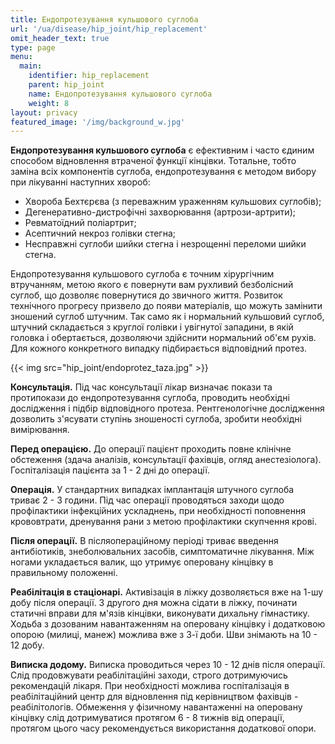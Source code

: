 ```yaml
---
title: Ендопротезування кульшового суглоба
url: '/ua/disease/hip_joint/hip_replacement'
omit_header_text: true
type: page
menu:
  main:
    identifier: hip_replacement
    parent: hip_joint
    name: Ендопротезування кульшового суглоба
    weight: 8
layout: privacy
featured_image: '/img/background_w.jpg'
---
```


**Ендопротезування кульшового суглоба** є ефективним і часто єдиним способом відновлення втраченої функції кінцівки.
Тотальне, тобто заміна всіх компонентів суглоба, ендопротезування є методом вибору при лікуванні наступних хвороб:

- Хвороба Бехтєрєва (з переважним ураженням кульшових суглобів); 
- Дегенеративно-дистрофічні захворювання (артрози-артрити); 
- Ревматоїдний поліартрит; 
- Асептичний некроз голівки стегна; 
- Несправжні суглоби шийки стегна і незрощенні переломи шийки стегна.

Ендопротезування кульшового суглоба є точним хірургічним втручанням, метою якого є повернути вам рухливий безболісний
суглоб, що дозволяє повернутися до звичного життя. Розвиток технічного прогресу призвело до появи матеріалів, що можуть
замінити зношений суглоб штучним. Так само як і нормальний кульшовий суглоб, штучний складається з круглої голівки і
увігнутої западини, в якій головка і обертається, дозволяючи здійснити нормальний об'єм рухів. Для кожного конкретного
випадку підбирається відповідний протез.

{{< img src="hip_joint/endoprotez_taza.jpg" >}}

**Консультація.** Під час консультації лікар визначає покази та протипокази до ендопротезування суглоба, проводить
необхідні дослідження і підбір відповідного протеза. Рентгенологічне дослідження дозволить з'ясувати ступінь зношеності
суглоба, зробити необхідні вимірювання.

**Перед операцією.** До операції пацієнт проходить повне клінічне обстеження (здача аналізів, консультації фахівців,
огляд анестезіолога). Госпіталізація пацієнта за 1 - 2 дні до операції.

**Операція.** У стандартних випадках імплантація штучного суглоба триває 2 - 3 години. Під час операції проводяться
заходи щодо профілактики інфекційних ускладнень, при необхідності поповнення крововтрати, дренування рани з метою
профілактики скупчення крові.

**Після операції.** В післяопераційному періоді триває введення антибіотиків, знеболювальних засобів, симптоматичне
лікування. Між ногами укладається валик, що утримує оперовану кінцівку в правильному положенні.

**Реабілітація в стаціонарі.** Активізація в ліжку дозволяється вже на 1-шу добу після операції. З другого дня можна
сідати в ліжку, починати статичні вправи для м'язів кінцівки, виконувати дихальну гімнастику. Ходьба з дозованим
навантаженням на оперовану кінцівку і додатковою опорою (милиці, манеж) можлива вже з 3-ї доби. Шви знімають на 10 - 12
добу.

**Виписка додому.** Виписка проводиться через 10 - 12 днів після операції. Слід продовжувати реабілітаційні заходи,
строго дотримуючись рекомендацій лікаря. При необхідності можлива госпіталізація в реабілітаційний центр для відновлення
під керівництвом фахівців - реабілітологів. Обмеження у фізичному навантаженні на оперовану кінцівку слід дотримуватися
протягом 6 - 8 тижнів від операції, протягом цього часу рекомендується використання додаткової опори.
